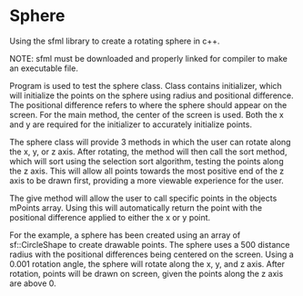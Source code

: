 # Sphere
Using the sfml library to create a rotating sphere in c++.

NOTE: sfml must be downloaded and properly linked for compiler to make 
an executable file.

Program is used to test the sphere class. Class contains initializer, 
which will initialize the points on the sphere using radius and 
positional difference. The positional difference refers to where 
the sphere should appear on the screen. For the main method, the center
of the screen is used. Both the x and y are required for the initializer to 
accurately initialize points.

The sphere class will provide 3 methods in which the user can rotate along
the x, y, or z axis. After rotating, the method will then call the sort method, 
which will sort using the selection sort algorithm, testing the points along the
z axis. This will allow all points towards the most positive end of the z axis to
be drawn first, providing a more viewable experience for the user.

The give method will allow the user to call specific points in the objects mPoints array. 
Using this will automatically return the point with the positional difference applied to 
either the x or y point. 

For the example, a sphere has been created using an array of sf::CircleShape to create drawable points. 
The sphere uses a 500 distance radius with the positional differences being centered on the screen.
Using a 0.001 rotation angle, the sphere will rotate along the x, y, and z axis. After rotation, 
points will be drawn on screen, given the points along the z axis are above 0. 
